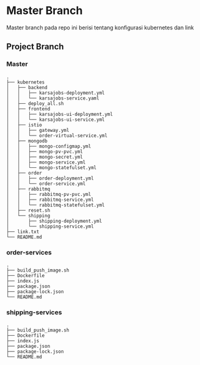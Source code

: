 # Master Branch

Master branch pada repo ini berisi tentang konfigurasi kubernetes dan link

## Project Branch
### Master
~~~
.
├── kubernetes
│   ├── backend
│   │   ├── karsajobs-deployment.yml
│   │   └── karsajobs-service.yaml
│   ├── deploy_all.sh
│   ├── frontend
│   │   ├── karsajobs-ui-deployment.yml
│   │   └── karsajobs-ui-service.yml
│   ├── istio
│   │   ├── gateway.yml
│   │   └── order-virtual-service.yml
│   ├── mongodb
│   │   ├── mongo-configmap.yml
│   │   ├── mongo-pv-pvc.yml
│   │   ├── mongo-secret.yml
│   │   ├── mongo-service.yml
│   │   └── mongo-statefulset.yml
│   ├── order
│   │   ├── order-deployment.yml
│   │   └── order-service.yml
│   ├── rabbitmq
│   │   ├── rabbitmq-pv-pvc.yml
│   │   ├── rabbitmq-service.yml
│   │   └── rabbitmq-statefulset.yml
│   ├── reset.sh
│   └── shipping
│       ├── shipping-deployment.yml
│       └── shipping-service.yml
├── link.txt
└── README.md
~~~
### order-services
~~~
.
├── build_push_image.sh
├── Dockerfile
├── index.js
├── package.json
├── package-lock.json
└── README.md
~~~
### shipping-services
~~~
.
├── build_push_image.sh
├── Dockerfile
├── index.js
├── package.json
├── package-lock.json
└── README.md
~~~